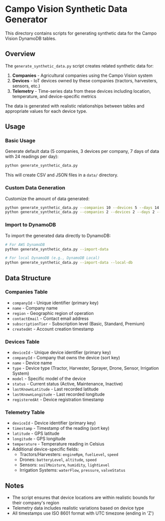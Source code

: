 # Campo Vision Synthetic Data Generator

This directory contains scripts for generating synthetic data for the Campo Vision DynamoDB tables.

## Overview

The `generate_synthetic_data.py` script creates related synthetic data for:

1. **Companies** - Agricultural companies using the Campo Vision system
2. **Devices** - IoT devices owned by these companies (tractors, harvesters, sensors, etc.)
3. **Telemetry** - Time-series data from these devices including location, temperature, and device-specific metrics

The data is generated with realistic relationships between tables and appropriate values for each device type.

## Usage

### Basic Usage

Generate default data (5 companies, 3 devices per company, 7 days of data with 24 readings per day):

```bash
python generate_synthetic_data.py
```

This will create CSV and JSON files in a `data/` directory.

### Custom Data Generation

Customize the amount of data generated:

```bash
python generate_synthetic_data.py --companies 10 --devices 5 --days 14 --readings 48
python generate_synthetic_data.py --companies 2 --devices 2 --days 2 --readings 5 --import-data
```

### Import to DynamoDB

To import the generated data directly to DynamoDB:

```bash
# For AWS DynamoDB
python generate_synthetic_data.py --import-data

# For local DynamoDB (e.g., DynamoDB Local)
python generate_synthetic_data.py --import-data --local-db
```

## Data Structure

### Companies Table

- `companyId` - Unique identifier (primary key)
- `name` - Company name
- `region` - Geographic region of operation
- `contactEmail` - Contact email address
- `subscriptionTier` - Subscription level (Basic, Standard, Premium)
- `createdAt` - Account creation timestamp

### Devices Table

- `deviceId` - Unique device identifier (primary key)
- `companyId` - Company that owns the device (sort key)
- `name` - Device name
- `type` - Device type (Tractor, Harvester, Sprayer, Drone, Sensor, Irrigation System)
- `model` - Specific model of the device
- `status` - Current status (Active, Maintenance, Inactive)
- `lastKnownLatitude` - Last recorded latitude
- `lastKnownLongitude` - Last recorded longitude
- `registeredAt` - Device registration timestamp

### Telemetry Table

- `deviceId` - Device identifier (primary key)
- `timestamp` - Timestamp of the reading (sort key)
- `latitude` - GPS latitude
- `longitude` - GPS longitude
- `temperature` - Temperature reading in Celsius
- Additional device-specific fields:
  - Tractors/Harvesters: `engineRpm`, `fuelLevel`, `speed`
  - Drones: `batteryLevel`, `altitude`, `speed`
  - Sensors: `soilMoisture`, `humidity`, `lightLevel`
  - Irrigation Systems: `waterFlow`, `pressure`, `valveStatus`

## Notes

- The script ensures that device locations are within realistic bounds for their company's region
- Telemetry data includes realistic variations based on device type
- All timestamps use ISO 8601 format with UTC timezone (ending in 'Z')
